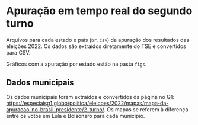 # Apuração em tempo real do segundo turno

Arquivos para cada estado e país (`br.csv`) da apuração dos resultados das eleições 2022. Os dados são extraídos diretamente do TSE e convertidos para CSV.

Gráficos com a apuração por estado estão na pasta `figs`.

## Dados municipais

Os dados municipais foram extraídos e convertidos da página no G1: <https://especiaisg1.globo/politica/eleicoes/2022/mapas/mapa-da-apuracao-no-brasil-presidente/2-turno/>. Os mapas se referem à diferença entre os votos em Lula e Bolsonaro para cada município.